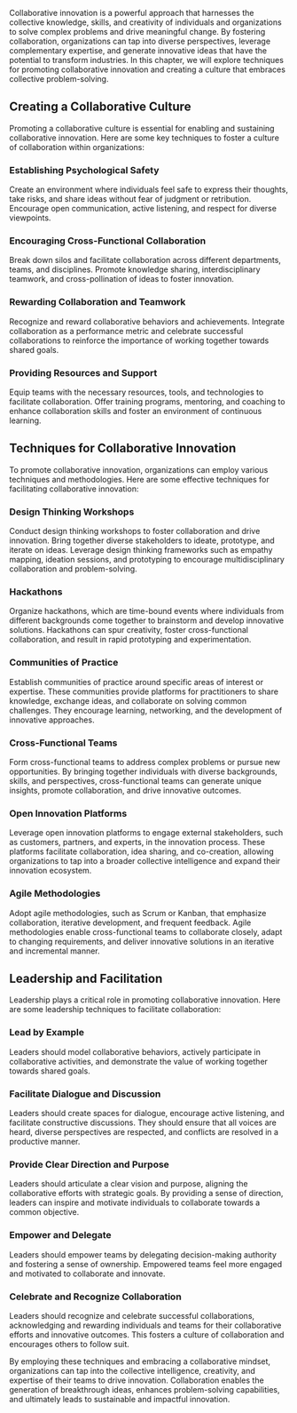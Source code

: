 
Collaborative innovation is a powerful approach that harnesses the collective knowledge, skills, and creativity of individuals and organizations to solve complex problems and drive meaningful change. By fostering collaboration, organizations can tap into diverse perspectives, leverage complementary expertise, and generate innovative ideas that have the potential to transform industries. In this chapter, we will explore techniques for promoting collaborative innovation and creating a culture that embraces collective problem-solving.

**Creating a Collaborative Culture**
------------------------------------

Promoting a collaborative culture is essential for enabling and sustaining collaborative innovation. Here are some key techniques to foster a culture of collaboration within organizations:

### Establishing Psychological Safety

Create an environment where individuals feel safe to express their thoughts, take risks, and share ideas without fear of judgment or retribution. Encourage open communication, active listening, and respect for diverse viewpoints.

### Encouraging Cross-Functional Collaboration

Break down silos and facilitate collaboration across different departments, teams, and disciplines. Promote knowledge sharing, interdisciplinary teamwork, and cross-pollination of ideas to foster innovation.

### Rewarding Collaboration and Teamwork

Recognize and reward collaborative behaviors and achievements. Integrate collaboration as a performance metric and celebrate successful collaborations to reinforce the importance of working together towards shared goals.

### Providing Resources and Support

Equip teams with the necessary resources, tools, and technologies to facilitate collaboration. Offer training programs, mentoring, and coaching to enhance collaboration skills and foster an environment of continuous learning.

**Techniques for Collaborative Innovation**
-------------------------------------------

To promote collaborative innovation, organizations can employ various techniques and methodologies. Here are some effective techniques for facilitating collaborative innovation:

### **Design Thinking Workshops**

Conduct design thinking workshops to foster collaboration and drive innovation. Bring together diverse stakeholders to ideate, prototype, and iterate on ideas. Leverage design thinking frameworks such as empathy mapping, ideation sessions, and prototyping to encourage multidisciplinary collaboration and problem-solving.

### **Hackathons**

Organize hackathons, which are time-bound events where individuals from different backgrounds come together to brainstorm and develop innovative solutions. Hackathons can spur creativity, foster cross-functional collaboration, and result in rapid prototyping and experimentation.

### **Communities of Practice**

Establish communities of practice around specific areas of interest or expertise. These communities provide platforms for practitioners to share knowledge, exchange ideas, and collaborate on solving common challenges. They encourage learning, networking, and the development of innovative approaches.

### **Cross-Functional Teams**

Form cross-functional teams to address complex problems or pursue new opportunities. By bringing together individuals with diverse backgrounds, skills, and perspectives, cross-functional teams can generate unique insights, promote collaboration, and drive innovative outcomes.

### **Open Innovation Platforms**

Leverage open innovation platforms to engage external stakeholders, such as customers, partners, and experts, in the innovation process. These platforms facilitate collaboration, idea sharing, and co-creation, allowing organizations to tap into a broader collective intelligence and expand their innovation ecosystem.

### **Agile Methodologies**

Adopt agile methodologies, such as Scrum or Kanban, that emphasize collaboration, iterative development, and frequent feedback. Agile methodologies enable cross-functional teams to collaborate closely, adapt to changing requirements, and deliver innovative solutions in an iterative and incremental manner.

**Leadership and Facilitation**
-------------------------------

Leadership plays a critical role in promoting collaborative innovation. Here are some leadership techniques to facilitate collaboration:

### **Lead by Example**

Leaders should model collaborative behaviors, actively participate in collaborative activities, and demonstrate the value of working together towards shared goals.

### **Facilitate Dialogue and Discussion**

Leaders should create spaces for dialogue, encourage active listening, and facilitate constructive discussions. They should ensure that all voices are heard, diverse perspectives are respected, and conflicts are resolved in a productive manner.

### **Provide Clear Direction and Purpose**

Leaders should articulate a clear vision and purpose, aligning the collaborative efforts with strategic goals. By providing a sense of direction, leaders can inspire and motivate individuals to collaborate towards a common objective.

### **Empower and Delegate**

Leaders should empower teams by delegating decision-making authority and fostering a sense of ownership. Empowered teams feel more engaged and motivated to collaborate and innovate.

### **Celebrate and Recognize Collaboration**

Leaders should recognize and celebrate successful collaborations, acknowledging and rewarding individuals and teams for their collaborative efforts and innovative outcomes. This fosters a culture of collaboration and encourages others to follow suit.

By employing these techniques and embracing a collaborative mindset, organizations can tap into the collective intelligence, creativity, and expertise of their teams to drive innovation. Collaboration enables the generation of breakthrough ideas, enhances problem-solving capabilities, and ultimately leads to sustainable and impactful innovation.
